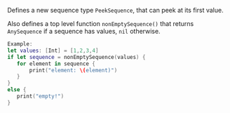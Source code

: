Defines a new sequence type `PeekSequence`, that can peek at its first value.

Also defines a top level function `nonEmptySequence()` that returns `AnySequence` if a sequence has values, `nil` otherwise.

```swift
Example:
let values: [Int] = [1,2,3,4]
if let sequence = nonEmptySequence(values) {
   for element in sequence {
       print("element: \(element)")
   }
}
else {
   print("empty!")
}
```
